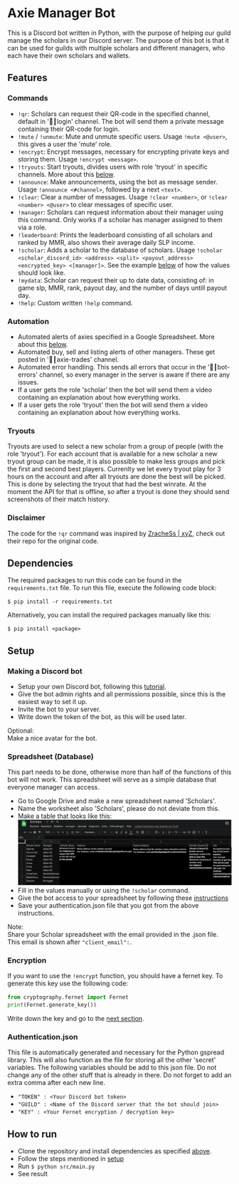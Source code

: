 # Axie Manager Bot
This is a Discord bot written in Python, with the purpose of helping our guild manage the scholars in our Discord server.
The purpose of this bot is that it can be used for guilds with multiple scholars and different managers, who each have their own scholars and wallets. 

## Features
### Commands
- `!qr`: Scholars can request their QR-code in the specified channel, default in '🤖┃login' channel. The bot will send them a private message containing their QR-code for login.
- `!mute` / `!unmute`: Mute and unmute specific users. Usage `!mute <@user>`, this gives a user the 'mute' role.
- `!encrypt`: Encrypt messages, necessary for encrypting private keys and storing them. Usage `!encrypt <message>`.
- `!tryouts`: Start tryouts, divides users with role 'tryout' in specific channels. More about this [below](#tryouts).
- `!announce`: Make announcements, using the bot as message sender. Usage `!announce <#channel>`, followed by a next `<text>`.
- `!clear`: Clear a number of messages. Usage `!clear <number>`, or `!clear <number> <@user>` to clear messages of specific user.
- `!manager`: Scholars can request information about their manager using this command. Only works if a scholar has manager assigned to them via a role.
- `!leaderboard`: Prints the leaderboard consisting of all scholars and ranked by MMR, also shows their average daily SLP income.
- `!scholar`: Adds a scholar to the database of scholars. Usage `!scholar <scholar_discord_id> <address> <split> <payout_address> <encrypted_key> <[manager]>`. See the example [below](#general) of how the values should look like.
- `!mydata`: Scholar can request their up to date data, consisting of: in game slp, MMR, rank, payout day, and the number of days untill payout day.
- `!help`: Custom written `!help` command.

### Automation
- Automated alerts of axies specified in a Google Spreadsheet. More about this [below](#alerts).
- Automated buy, sell and listing alerts of other managers. These get posted in '🤝┃axie-trades' channel.
- Automated error handling. This sends all errors that occur in the '🐞┃bot-errors' channel, so every manager in the server is aware if there are any issues.
- If a user gets the role 'scholar' then the bot will send them a video containing an explanation about how everything works.
- If a user gets the role 'tryout' then the bot will send them a video containing an explanation about how everything works.

### Tryouts
Tryouts are used to select a new scholar from a group of people (with the role 'tryout'). For each account that is available for a new scholar a new tryout group can be made, it is also possible to make less groups and pick the first and second best players.
Currenlty we let every tryout play for 3 hours on the account and after all tryouts are done the best will be picked. This is done by selecting the tryout that had the best winrate. At the moment the API for that is offline, so after a tryout is done they should send screenshots of their match history.

### Disclaimer
The code for the `!qr` command was inspired by [ZracheSs | xyZ](https://github.com/ZracheSs-xyZ), check out their repo for the original code.

## Dependencies
The required packages to run this code can be found in the `requirements.txt` file. To run this file, execute the following code block:
```
$ pip install -r requirements.txt 
```
Alternatively, you can install the required packages manually like this:
```
$ pip install <package>
```

## Setup
### Making a Discord bot
- Setup your own Discord bot, following this [tutorial](https://realpython.com/how-to-make-a-discord-bot-python/).
- Give the bot admin rights and all permissions possible, since this is the easiest way to set it up.
- Invite the bot to your server.
- Write down the token of the bot, as this will be used later.

Optional:\
Make a nice avatar for the bot.

### Spreadsheet (Database)
This part needs to be done, otherwise more than half of the functions of this bot will not work. This spreadsheet will serve as a simple database that everyone manager can access. 
- Go to Google Drive and make a new spreadsheet named 'Scholars'.
- Name the worksheet also 'Scholars', please do not deviate from this.
- Make a table that looks like this:
![Scholars](https://github.com/StephanAkkerman/Axie_Manager_Bot/blob/main/img/scholars.png)
- Fill in the values manually or using the `!scholar` command.
- Give the bot access to your spreadsheet by following these [instructions](https://docs.gspread.org/en/latest/oauth2.html#for-bots-using-service-account)
- Save your authentication.json file that you got from the above instructions.

Note:\
Share your Scholar spreadsheet with the email provided in the .json file. This email is shown after `"client_email":`.

### Encryption
If you want to use the `!encrypt` function, you should have a fernet key. To generate this key use the following code:
```py
from cryptography.fernet import Fernet
print(Fernet.generate_key())
```
Write down the key and go to the [next section](#authentication.json).

### Authentication.json
This file is automatically generated and necessary for the Python gspread library. This will also function as the file for storing all the other 'secret' variables. The following variables should be add to this json file. Do not change any of the other stuff that is already in there. Do not forget to add an extra comma after each new line.
- `"TOKEN" : <Your Discord bot token>`
- `"GUILD" : <Name of the Discord server that the bot should join>`
- `"KEY" : <Your Fernet encryption / decryption key>`

## How to run
- Clone the repository and install dependencies as specified [above](#dependencies).
- Follow the steps mentioned in [setup](#setup)
- Run `$ python src/main.py`
- See result
